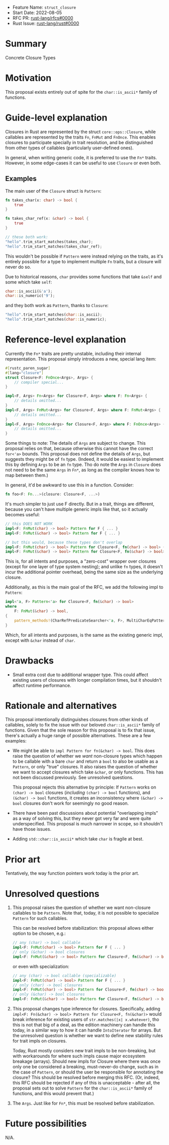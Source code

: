 - Feature Name: `struct_closure`
- Start Date: 2022-08-05
- RFC PR: [rust-lang/rfcs#0000](https://github.com/rust-lang/rfcs/pull/0000)
- Rust Issue: [rust-lang/rust#0000](https://github.com/rust-lang/rust/issues/0000)

# Summary
[summary]: #summary

Concrete Closure Types

# Motivation
[motivation]: #motivation

This proposal exists entirely out of spite for the `char::is_ascii*` family of
functions.

# Guide-level explanation
[guide-level-explanation]: #guide-level-explanation

Closures in Rust are represented by the struct `core::ops::Closure`, while
callables are represented by the traits `Fn`, `FnMut` and `FnOnce`. This
enables closures to participate specially in trait resolution, and be
distinguished from other types of callables (particularly user-defined ones).

In general, when writing generic code, it is preferred to use the `Fn*` traits.
However, in some edge-cases it can be useful to use `Closure` or even both.

## Examples

The main user of the `Closure` struct is `Pattern`:

```rust
fn takes_char(x: char) -> bool {
    true
}

fn takes_char_ref(x: &char) -> bool {
    true
}

// these both work:
"hello".trim_start_matches(takes_char);
"hello".trim_start_matches(takes_char_ref);
```

This wouldn't be possible if `Pattern` were instead relying on the traits,
as it's entirely possible for a type to implement multiple `Fn` traits, but a
closure will never do so.

Due to historical reasons, `char` provides some functions that take `&self` and
some which take `self`:

```rust
char::is_ascii(&'a');
char::is_numeric('9');
```

and they both work as `Pattern`, thanks to `Closure`:

```rust
"hello".trim_start_matches(char::is_ascii);
"hello".trim_start_matches(char::is_numeric);
```

# Reference-level explanation
[reference-level-explanation]: #reference-level-explanation

Currently the `Fn*` traits are pretty unstable, including their internal
representation. This proposal simply introduces a new, special lang item:

```rust
#[rustc_paren_sugar]
#[lang="closure"]
struct Closure<F: FnOnce<Args>, Args> {
    // compiler special...
}

impl<F, Args> Fn<Args> for Closure<F, Args> where F: Fn<Args> {
    // details omitted...
}
impl<F, Args> FnMut<Args> for Closure<F, Args> where F: FnMut<Args> {
    // details omitted...
}
impl<F, Args> FnOnce<Args> for Closure<F, Args> where F: FnOnce<Args> {
    // details omitted...
}
```

Some things to note: The details of `Args` are subject to change. This proposal
relies on that, because otherwise this cannot have the correct `for<'a>`
bounds. This proposal does not define the details of `Args`, but suggests they
might be of `fn` type. (Indeed, it would be easiest to implement this by
defining `Args` to be an `fn` type. Tho do note the `Args` in `Closure` does
not need to be the same `Args` in `Fn*`, as long as the compiler knows how to
map between them.)

In general, it'd be awkward to use this in a function. Consider:

```rust
fn foo<F: Fn...>(closure: Closure<F, ...>)
```

It's much simpler to just use F directly. But in a trait, things are different,
because you can't have multiple generic impls like that, so it actually becomes
useful:

```rust
// this DOES NOT WORK
impl<F: FnMut(char) -> bool> Pattern for F { ... }
impl<F: FnMut(&char) -> bool> Pattern for F { ... }

// but this would, because these types don't overlap
impl<F: FnMut(char) -> bool> Pattern for Closure<F, fn(char) -> bool> { ... }
impl<F: FnMut(&char) -> bool> Pattern for Closure<F, fn(&char) -> bool> { ... }
```

This is, for all intents and purposes, a "zero-cost" wrapper over
closures (except for one layer of type system nesting); and unlike `fn` types,
it doesn't incur the additional pointer overhead, being the same size as the
underlying closure.

Additionally, as this is the main goal of the RFC, we add the following impl to
`Pattern`:

```rust
impl<'a, F> Pattern<'a> for Closure<F, fn(&char) -> bool>
where
    F: FnMut(&char) -> bool,
{
    pattern_methods!(CharRefPredicateSearcher<'a, F>, MultiCharEqPattern, CharRefPredicateSearcher);    
}
```

Which, for all intents and purposes, is the same as the existing generic impl,
except with `&char` instead of `char`.

# Drawbacks
[drawbacks]: #drawbacks

- Small extra cost due to additional wrapper type. This could affect existing
    users of closures with longer compilation times, but it shouldn't affect
    runtime performance.

# Rationale and alternatives
[rationale-and-alternatives]: #rationale-and-alternatives

This proposal intentionally distinguishes closures from other kinds of
callables, solely to fix the issue with our beloved `char::is_ascii*` family of
functions. Given that the sole reason for this proposal is to fix that issue,
there's actually a huge range of possible alternatives. These are a few
examples:

- We might be able to `impl Pattern for fn(&char) -> bool`. This does raise the
    question of whether we *want* non-closure types which happen to be callable
    with a bare `char` and return a `bool` to also be usable as a `Pattern`, or
    only "true" closures. It also raises the question of whether we want to
    accept closures which take `&char`, or only functions. This has not been
    discussed previously. See unresolved questions.

    This proposal rejects this alternative by principle: If `Pattern` works on
    `(char) -> bool` closures (*including* `(char) -> bool` functions), and
    `(&char) -> bool` functions, it creates an inconsistency where
    `(&char) -> bool` closures don't work for seemingly no good reason.
- There have been past discussions about potential "overlapping impls" as a way
    of solving this, but they never got very far and were quite underspecified.
    This proposal is much narrower in scope, so it shouldn't have those issues.
- Adding `std::char::is_ascii*` which take `char` is fragile at best.

# Prior art
[prior-art]: #prior-art

Tentatively, the way function pointers work today is the prior art.

# Unresolved questions
[unresolved-questions]: #unresolved-questions

1. This proposal raises the question of whether we want non-closure callables
    to be `Pattern`. Note that, today, it is not possible to specialize
    `Pattern` for such callables.

    This can be resolved before stabilization: this proposal allows either
    option to be chosen, e.g.:

    ```rust
    // any (char) -> bool callable
    impl<F: FnMut(char) -> bool> Pattern for F { ... }
    // only (&char) -> bool closures
    impl<F: FnMut(&char) -> bool> Pattern for Closure<F, fn(&char) -> bool> { ... }
    ```

    or even with specialization:

    ```rust
    // any (char) -> bool callable (specializable)
    impl<F: FnMut(char) -> bool> Pattern for F { ... }
    // only (char) -> bool closures
    impl<F: FnMut(char) -> bool> Pattern for Closure<F, fn(char) -> bool> { ... }
    // only (&char) -> bool closures
    impl<F: FnMut(&char) -> bool> Pattern for Closure<F, fn(&char) -> bool> { ... }
    ```
2. This proposal changes type inference for closures. Specifically, adding
    `impl<F: Fn(&char) -> bool> Pattern for Closure<F, fn(&char)>` would break
    inference for existing users of `str.matches(|x| x.whatever)`, tho this is
    not that big of a deal, as the edition machinery can handle this today, in
    a similar way to how it can handle `IntoIterator` for arrays. But the
    unresolved question is whether we want to define new stability rules for
    trait impls on closures.

    Today, Rust mostly considers new trait impls to be non-breaking, but with
    workarounds for where such impls cause major ecosystem breakage (arrays).
    Should new impls for Closure where there was once only one be considered a
    breaking, must-never-do change, such as in the case of `Pattern`, or should
    the user be responsible for annotating the closure? This should be resolved
    before merging this RFC. (Or, indeed, this RFC should be rejected if any of
    this is unacceptable - after all, the proposal sets out to solve `Pattern`
    for the `char::is_ascii*` family of functions, and this would prevent
    that.)
3. The `Args`. Just like for `Fn*`, this must be resolved before stabilization.

# Future possibilities
[future-possibilities]: #future-possibilities

N/A.
